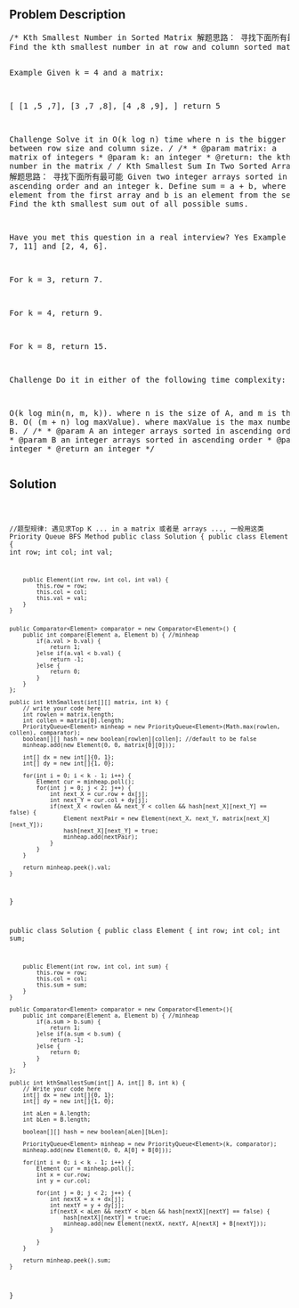 <!--
<style>
  body { font-family: Arial, sans-serif; }
  .container { max-width: 200px; margin: 0 auto; padding: 10px; }
  .comment-block { background-color: #f9f9f9; padding: 10px; border-left: 5px solid #ccc; width: 200px; margin: 20px auto; overflow-wrap: break-word; white-space: pre-wrap; }
  .code-block { background-color: #f4f4f4; padding: 10px; border: 1px solid #ddd; width: 50%; margin: 20px auto; overflow-wrap: break-word; white-space: pre-wrap; }
</style>
-->

<div class='container'>
<h2>Problem Description</h2>
<div class='comment-block'>
<pre>
/* Kth Smallest Number in Sorted Matrix 解题思路： 寻找下面所有最可能
Find the kth smallest number in at row and column sorted matrix.

Example
Given k = 4 and a matrix:

[
  [1 ,5 ,7],
  [3 ,7 ,8],
  [4 ,8 ,9],
]
return 5

Challenge 
Solve it in O(k log n) time where n is the bigger one between row size and column size.
*/
    /**
     * @param matrix: a matrix of integers
     * @param k: an integer
     * @return: the kth smallest number in the matrix
     */
/* Kth Smallest Sum In Two Sorted Arrays 解题思路： 寻找下面所有最可能
Given two integer arrays sorted in ascending order and an integer k. Define sum = a + b, where a is an element from the first array and b is an element from the second one. Find the kth smallest sum out of all possible sums.

Have you met this question in a real interview? Yes
Example
Given [1, 7, 11] and [2, 4, 6].

For k = 3, return 7.

For k = 4, return 9.

For k = 8, return 15.

Challenge 
Do it in either of the following time complexity:

O(k log min(n, m, k)). where n is the size of A, and m is the size of B.
O( (m + n) log maxValue). where maxValue is the max number in A and B.
*/
    /**
     * @param A an integer arrays sorted in ascending order
     * @param B an integer arrays sorted in ascending order
     * @param k an integer
     * @return an integer
     */
</pre>
</div>

<h2>Solution</h2>
<div class='code-block'>
<pre><code class='language-java'>

//题型规律: 遇见求Top K ... in a matrix 或者是 arrays ..., 一般用这类 Priority Queue BFS Method
public class Solution {
    public class Element {
        int row;
        int col;
        int val;
            
        public Element(int row, int col, int val) {
            this.row = row;
            this.col = col;
            this.val = val;
        }
    }
        
        
    public Comparator<Element> comparator = new Comparator<Element>() {
        public int compare(Element a, Element b) { //minheap
            if(a.val > b.val) {
                return 1;
            }else if(a.val < b.val) {
                return -1;
            }else {
                return 0;
            }
        }
    };
        
    public int kthSmallest(int[][] matrix, int k) {
        // write your code here
        int rowlen = matrix.length;
        int collen = matrix[0].length;
        PriorityQueue<Element> minheap = new PriorityQueue<Element>(Math.max(rowlen, collen), comparator);
        boolean[][] hash = new boolean[rowlen][collen]; //default to be false
        minheap.add(new Element(0, 0, matrix[0][0]));
        
        int[] dx = new int[]{0, 1};
        int[] dy = new int[]{1, 0};
        
        for(int i = 0; i < k - 1; i++) {
            Element cur = minheap.poll();
            for(int j = 0; j < 2; j++) {
                int next_X = cur.row + dx[j];
                int next_Y = cur.col + dy[j];
                if(next_X < rowlen && next_Y < collen && hash[next_X][next_Y] == false) {
                    Element nextPair = new Element(next_X, next_Y, matrix[next_X][next_Y]);
                    hash[next_X][next_Y] = true;
                    minheap.add(nextPair);
                }
            }
        }
        
        return minheap.peek().val;
    }
}






public class Solution {
    public class Element {
        int row;
        int col;
        int sum;
        
        public Element(int row, int col, int sum) {
            this.row = row;
            this.col = col;
            this.sum = sum;
        }
    }
    
    public Comparator<Element> comparator = new Comparator<Element>(){
        public int compare(Element a, Element b) { //minheap
            if(a.sum > b.sum) {
                return 1;
            }else if(a.sum < b.sum) {
                return -1;
            }else {
                return 0;
            }
        }
    };
    
    public int kthSmallestSum(int[] A, int[] B, int k) {
        // Write your code here
        int[] dx = new int[]{0, 1};
        int[] dy = new int[]{1, 0};
        
        int aLen = A.length;
        int bLen = B.length;
        
        boolean[][] hash = new boolean[aLen][bLen];
        
        PriorityQueue<Element> minheap = new PriorityQueue<Element>(k, comparator);
        minheap.add(new Element(0, 0, A[0] + B[0]));
        
        for(int i = 0; i < k - 1; i++) {
            Element cur = minheap.poll();
            int x = cur.row;
            int y = cur.col;
            
            for(int j = 0; j < 2; j++) {
                int nextX = x + dx[j];
                int nextY = y + dy[j];
                if(nextX < aLen && nextY < bLen && hash[nextX][nextY] == false) {
                    hash[nextX][nextY] = true;
                    minheap.add(new Element(nextX, nextY, A[nextX] + B[nextY]));   
                }

            }
        }
        
        return minheap.peek().sum;
    }
}
</code></pre>
</div>
</div>
